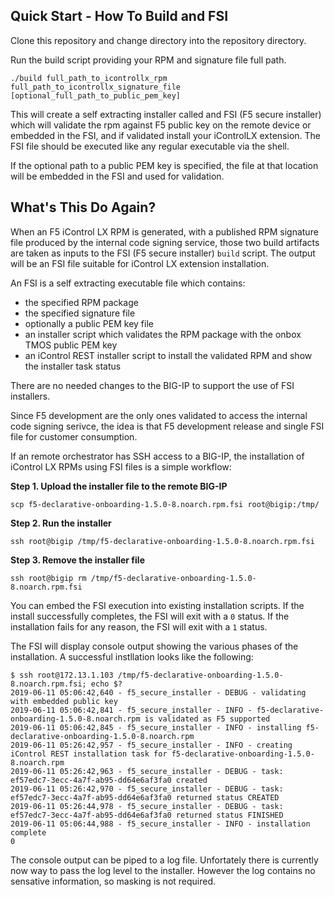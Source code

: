 ## Quick Start - How To Build and FSI ##

Clone this repository and change directory into the repository directory.

Run the build script providing your RPM and signature file full path.

`./build full_path_to_icontrollx_rpm full_path_to_icontrollx_signature_file [optional_full_path_to_public_pem_key]`

This will create a self extracting installer called and FSI (F5 secure installer) which will validate the rpm against F5 public key on the remote device or embedded in the FSI, and if validated install your iControlLX extension. The FSI file should be executed like any regular executable via the shell.

If the optional path to a public PEM key is specified, the file at that location will be embedded in the FSI and used for validation.

## What's This Do Again? ##

When an F5 iControl LX RPM is generated, with a published RPM signature file produced by the internal code signing service, those two build artifacts are taken as inputs to the FSI (F5 secure installer) `build` script. The output will be an FSI file suitable for iControl LX extension installation.

An FSI is a self extracting executable file which contains:

- the specified RPM package
- the specified signature file
- optionally a public PEM key file
- an installer script which validates the RPM package with the onbox TMOS public PEM key
- an iControl REST installer script to install the validated RPM and show the installer task status

There are no needed changes to the BIG-IP to support the use of FSI installers.

Since F5 development are the only ones validated to access the internal code signing serivce, the idea is that F5 development release and single FSI file for customer consumption.

If an remote orchestrator has SSH access to a BIG-IP, the installation of iControl LX RPMs using FSI files is a simple workflow:

**Step 1. Upload the installer file to the remote BIG-IP**

```scp f5-declarative-onboarding-1.5.0-8.noarch.rpm.fsi root@bigip:/tmp/```

**Step 2. Run the installer**

```ssh root@bigip /tmp/f5-declarative-onboarding-1.5.0-8.noarch.rpm.fsi```

**Step 3. Remove the installer file**

```ssh root@bigip rm /tmp/f5-declarative-onboarding-1.5.0-8.noarch.rpm.fsi```

You can embed the FSI execution into existing installation scripts. If the install successfully completes, the FSI will exit with a `0` status. If the installation fails for any reason, the FSI will exit with a `1` status.

The FSI will display console output showing the various phases of the installation.  A successful instllation looks like the following:

```
$ ssh root@172.13.1.103 /tmp/f5-declarative-onboarding-1.5.0-8.noarch.rpm.fsi; echo $?
2019-06-11 05:06:42,640 - f5_secure_installer - DEBUG - validating with embedded public key
2019-06-11 05:06:42,841 - f5_secure_installer - INFO - f5-declarative-onboarding-1.5.0-8.noarch.rpm is validated as F5 supported
2019-06-11 05:06:42,845 - f5_secure_installer - INFO - installing f5-declarative-onboarding-1.5.0-8.noarch.rpm
2019-06-11 05:26:42,957 - f5_secure_installer - INFO - creating iControl REST installation task for f5-declarative-onboarding-1.5.0-8.noarch.rpm
2019-06-11 05:26:42,963 - f5_secure_installer - DEBUG - task: ef57edc7-3ecc-4a7f-ab95-dd64e6af3fa0 created
2019-06-11 05:26:42,970 - f5_secure_installer - DEBUG - task: ef57edc7-3ecc-4a7f-ab95-dd64e6af3fa0 returned status CREATED
2019-06-11 05:26:44,978 - f5_secure_installer - DEBUG - task: ef57edc7-3ecc-4a7f-ab95-dd64e6af3fa0 returned status FINISHED
2019-06-11 05:06:44,988 - f5_secure_installer - INFO - installation complete
0
```
The console output can be piped to a log file. Unfortately there is currently now way to pass the log level to the installer. However the log contains no sensative information, so masking is not required.
